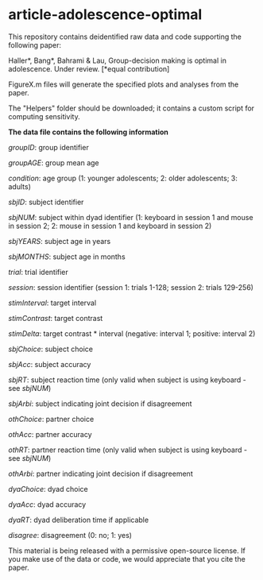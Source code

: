 # article-adolescence-optimal

This repository contains deidentified raw data and code supporting the following paper:

Haller*, Bang*, Bahrami &amp; Lau, Group-decision making is optimal in adolescence. Under review. [*equal contribution]

FigureX.m files will generate the specified plots and analyses from the paper.

The "Helpers" folder should be downloaded; it contains a custom script for computing sensitivity.

**The data file contains the following information**

*groupID*: group identifier

*groupAGE*: group mean age

*condition*: age group (1: younger adolescents; 2: older adolescents; 3: adults)

*sbjID*: subject identifier

*sbjNUM*: subject within dyad identifier (1: keyboard in session 1 and mouse in session 2; 2: mouse in session 1 and keyboard in session 2)

*sbjYEARS*: subject age in years

*sbjMONTHS*: subject age in months

*trial*: trial identifier

*session*: session identifier (session 1: trials 1-128; session 2: trials 129-256)

*stimInterval*: target interval

*stimContrast*: target contrast

*stimDelta*: target contrast * interval (negative: interval 1; positive: interval 2)

*sbjChoice*: subject choice 

*sbjAcc*: subject accuracy

*sbjRT*: subject reaction time (only valid when subject is using keyboard - see *sbjNUM*)

*sbjArbi*: subject indicating joint decision if disagreement

*othChoice*: partner choice

*othAcc*: partner accuracy

*othRT*: partner reaction time (only valid when subject is using keyboard - see *sbjNUM*)

*othArbi*: partner indicating joint decision if disagreement

*dyaChoice*: dyad choice

*dyaAcc*: dyad accuracy

*dyaRT*: dyad deliberation time if applicable

*disagree*: disagreement (0: no; 1: yes)

This material is being released with a permissive open-source license. If you make use of the data or code, we would appreciate that you cite the paper.

